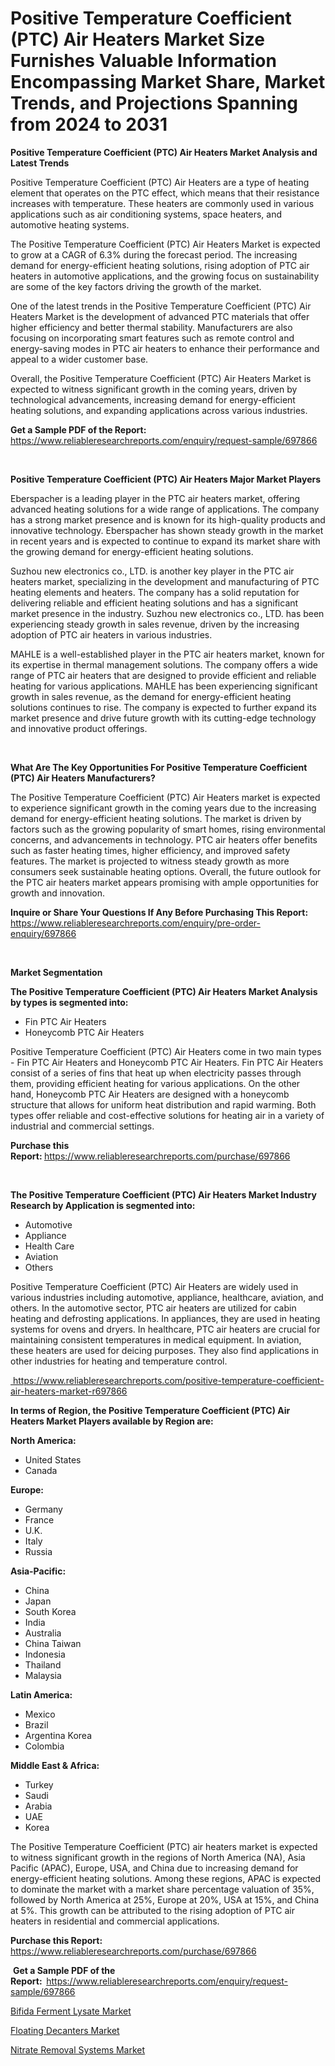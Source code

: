 <p><h1>Positive Temperature Coefficient (PTC) Air Heaters Market Size Furnishes Valuable Information Encompassing Market Share, Market Trends, and Projections Spanning from 2024 to 2031</h1></p><p><strong>Positive Temperature Coefficient (PTC) Air Heaters Market Analysis and Latest Trends</strong></p>
<p><p>Positive Temperature Coefficient (PTC) Air Heaters are a type of heating element that operates on the PTC effect, which means that their resistance increases with temperature. These heaters are commonly used in various applications such as air conditioning systems, space heaters, and automotive heating systems.</p><p>The Positive Temperature Coefficient (PTC) Air Heaters Market is expected to grow at a CAGR of 6.3% during the forecast period. The increasing demand for energy-efficient heating solutions, rising adoption of PTC air heaters in automotive applications, and the growing focus on sustainability are some of the key factors driving the growth of the market.</p><p>One of the latest trends in the Positive Temperature Coefficient (PTC) Air Heaters Market is the development of advanced PTC materials that offer higher efficiency and better thermal stability. Manufacturers are also focusing on incorporating smart features such as remote control and energy-saving modes in PTC air heaters to enhance their performance and appeal to a wider customer base.</p><p>Overall, the Positive Temperature Coefficient (PTC) Air Heaters Market is expected to witness significant growth in the coming years, driven by technological advancements, increasing demand for energy-efficient heating solutions, and expanding applications across various industries.</p></p>
<p><strong>Get a Sample PDF of the Report:&nbsp;</strong> <a href="https://www.reliableresearchreports.com/enquiry/request-sample/697866">https://www.reliableresearchreports.com/enquiry/request-sample/697866</a></p>
<p>&nbsp;</p>
<p><strong>Positive Temperature Coefficient (PTC) Air Heaters Major Market Players</strong></p>
<p><p>Eberspacher is a leading player in the PTC air heaters market, offering advanced heating solutions for a wide range of applications. The company has a strong market presence and is known for its high-quality products and innovative technology. Eberspacher has shown steady growth in the market in recent years and is expected to continue to expand its market share with the growing demand for energy-efficient heating solutions.</p><p>Suzhou new electronics co., LTD. is another key player in the PTC air heaters market, specializing in the development and manufacturing of PTC heating elements and heaters. The company has a solid reputation for delivering reliable and efficient heating solutions and has a significant market presence in the industry. Suzhou new electronics co., LTD. has been experiencing steady growth in sales revenue, driven by the increasing adoption of PTC air heaters in various industries.</p><p>MAHLE is a well-established player in the PTC air heaters market, known for its expertise in thermal management solutions. The company offers a wide range of PTC air heaters that are designed to provide efficient and reliable heating for various applications. MAHLE has been experiencing significant growth in sales revenue, as the demand for energy-efficient heating solutions continues to rise. The company is expected to further expand its market presence and drive future growth with its cutting-edge technology and innovative product offerings.</p></p>
<p>&nbsp;</p>
<p><strong>What Are The Key Opportunities For Positive Temperature Coefficient (PTC) Air Heaters Manufacturers?</strong></p>
<p><p>The Positive Temperature Coefficient (PTC) Air Heaters market is expected to experience significant growth in the coming years due to the increasing demand for energy-efficient heating solutions. The market is driven by factors such as the growing popularity of smart homes, rising environmental concerns, and advancements in technology. PTC air heaters offer benefits such as faster heating times, higher efficiency, and improved safety features. The market is projected to witness steady growth as more consumers seek sustainable heating options. Overall, the future outlook for the PTC air heaters market appears promising with ample opportunities for growth and innovation.</p></p>
<p><strong>Inquire or Share Your Questions If Any Before Purchasing This Report:</strong> <a href="https://www.reliableresearchreports.com/enquiry/pre-order-enquiry/697866">https://www.reliableresearchreports.com/enquiry/pre-order-enquiry/697866</a></p>
<p>&nbsp;</p>
<p><strong>Market Segmentation</strong></p>
<p><strong>The Positive Temperature Coefficient (PTC) Air Heaters Market Analysis by types is segmented into:</strong></p>
<p><ul><li>Fin PTC Air Heaters</li><li>Honeycomb PTC Air Heaters</li></ul></p>
<p><p>Positive Temperature Coefficient (PTC) Air Heaters come in two main types - Fin PTC Air Heaters and Honeycomb PTC Air Heaters. Fin PTC Air Heaters consist of a series of fins that heat up when electricity passes through them, providing efficient heating for various applications. On the other hand, Honeycomb PTC Air Heaters are designed with a honeycomb structure that allows for uniform heat distribution and rapid warming. Both types offer reliable and cost-effective solutions for heating air in a variety of industrial and commercial settings.</p></p>
<p><strong>Purchase this Report:&nbsp;</strong><a href="https://www.reliableresearchreports.com/purchase/697866">https://www.reliableresearchreports.com/purchase/697866</a></p>
<p>&nbsp;</p>
<p><strong>The Positive Temperature Coefficient (PTC) Air Heaters Market Industry Research by Application is segmented into:</strong></p>
<p><ul><li>Automotive</li><li>Appliance</li><li>Health Care</li><li>Aviation</li><li>Others</li></ul></p>
<p><p>Positive Temperature Coefficient (PTC) Air Heaters are widely used in various industries including automotive, appliance, healthcare, aviation, and others. In the automotive sector, PTC air heaters are utilized for cabin heating and defrosting applications. In appliances, they are used in heating systems for ovens and dryers. In healthcare, PTC air heaters are crucial for maintaining consistent temperatures in medical equipment. In aviation, these heaters are used for deicing purposes. They also find applications in other industries for heating and temperature control.</p></p>
<p><a href="https://www.reliableresearchreports.com/positive-temperature-coefficient-air-heaters-market-r697866">&nbsp;https://www.reliableresearchreports.com/positive-temperature-coefficient-air-heaters-market-r697866</a></p>
<p><strong>In terms of Region, the Positive Temperature Coefficient (PTC) Air Heaters Market Players available by Region are:</strong></p>
<p>
    <p> <strong> North America: </strong>
        <ul>
            <li>United States</li>
            <li>Canada</li>
        </ul>
        </p> 
    <p> <strong> Europe: </strong>
        <ul>
            <li>Germany</li>
            <li>France</li>
            <li>U.K.</li>
            <li>Italy</li>
            <li>Russia</li>
        </ul>
        </p> 
    <p> <strong> Asia-Pacific: </strong>
        <ul>
            <li>China</li>
            <li>Japan</li>
            <li>South Korea</li>
            <li>India</li>
            <li>Australia</li>
            <li>China Taiwan</li>
            <li>Indonesia</li>
            <li>Thailand</li>
            <li>Malaysia</li>
        </ul>
        </p> 
    <p> <strong> Latin America: </strong>
        <ul>
            <li>Mexico</li>
            <li>Brazil</li>
            <li>Argentina Korea</li>
            <li>Colombia</li>
        </ul>
        </p> 
    <p> <strong> Middle East & Africa: </strong>
        <ul>
            <li>Turkey</li>
            <li>Saudi</li>
            <li>Arabia</li>
            <li>UAE</li>
            <li>Korea</li>
        </ul>
    </p>
    </p>
<p><p>The Positive Temperature Coefficient (PTC) air heaters market is expected to witness significant growth in the regions of North America (NA), Asia Pacific (APAC), Europe, USA, and China due to increasing demand for energy-efficient heating solutions. Among these regions, APAC is expected to dominate the market with a market share percentage valuation of 35%, followed by North America at 25%, Europe at 20%, USA at 15%, and China at 5%. This growth can be attributed to the rising adoption of PTC air heaters in residential and commercial applications.</p></p>
<p><strong>Purchase this Report: </strong><a href="https://www.reliableresearchreports.com/purchase/697866">https://www.reliableresearchreports.com/purchase/697866</a></p>
<p>&nbsp;<strong>Get a Sample PDF of the Report:&nbsp;&nbsp;</strong><a href="https://www.reliableresearchreports.com/enquiry/request-sample/697866">https://www.reliableresearchreports.com/enquiry/request-sample/697866</a></p>
<p><strong></strong></p>
<p><p><a href="https://issuu.com/reportprime-2/docs/bifida-ferment-lysate-market-size-2030.pptx">Bifida Ferment Lysate Market</a></p><p><a href="https://www.linkedin.com/pulse/floating-decanters-market-share-evolution-growth-trends-sfjvc?trackingId=l9xeoR031phsKdfw9h%2B2Ug%3D%3D">Floating Decanters Market</a></p><p><a href="https://www.linkedin.com/pulse/nitrate-removal-systems-market-size-cagr-trends-2024-2030-jhcwc?trackingId=zon8TpPk4exywy9CqvswCQ%3D%3D">Nitrate Removal Systems Market</a></p></p>